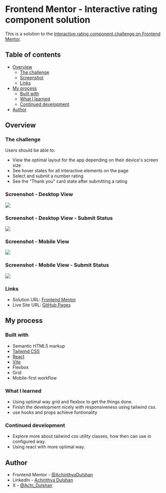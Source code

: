 # Frontend Mentor - Interactive rating component solution

This is a solution to the [Interactive rating component challenge on Frontend Mentor](https://www.frontendmentor.io/challenges/interactive-rating-component-koxpeBUmI).

## Table of contents

- [Overview](#overview)
  - [The challenge](#the-challenge)
  - [Screenshot](#screenshot)
  - [Links](#links)
- [My process](#my-process)
  - [Built with](#built-with)
  - [What I learned](#what-i-learned)
  - [Continued development](#continued-development)
- [Author](#author)


## Overview

### The challenge

Users should be able to:

- View the optimal layout for the app depending on their device's screen size
- See hover states for all interactive elements on the page
- Select and submit a number rating
- See the "Thank you" card state after submitting a rating

### Screenshot - Desktop View

![](./src/assets/images/design/Screenshot%20Frontend%20Mentor%20Interactive%20rating%20component-d_1.png)

### Screenshot - Desktop View - Submit Status

![](./src/assets/images/design/Screenshot%20Frontend%20Mentor%20Interactive%20rating%20component-d_2.png)

### Screenshot - Mobile View

![](./src/assets/images/design/Screenshot%20Frontend%20Mentor%20Interactive%20rating%20component-m_1.png)

### Screenshot - Mobile View - Submit Status

![](./src/assets/images/design/Screenshot%20Frontend%20Mentor%20Interactive%20rating%20component-m_2.png)

### Links

- Solution URL: [Frontend Mentor](https://www.frontendmentor.io/solutions/interactive-rating-component-using-react-and-tailwind-S-b4hQz56S)
- Live Site URL: [GitHub Pages](https://achinthyadulshan.github.io/interactive-rating-component/)

## My process

### Built with

- Semantic HTML5 markup
- [Tailwind CSS](https://tailwindcss.com/)
- [React](https://reactjs.org/)
- [Vite](https://vitejs.dev/)
- Flexbox
- Grid
- Mobile-first workflow

### What I learned

- Using optimal way grid and flexbox to get the things done.
- Finish the development nicely with responsiveness using tailwind css.
- use hooks and props achieve funtionality

### Continued development

- Explore more about tailwind css utility classes, how then can use in configured way.
- Using react with more optimal way.

## Author

<!-- - Website - [Add your name here](https://www.your-site.com) -->
- Frontend Mentor - [@AchinthyaDulshan](https://www.frontendmentor.io/profile/AchinthyaDulshan)
- LinkedIn - [Achinthya Dulshan](https://www.linkedin.com/in/achinthya-dulshan-6a0616221/)
- X - [@Achi_Dulshan](https://x.com/Achi_Dulshan)


